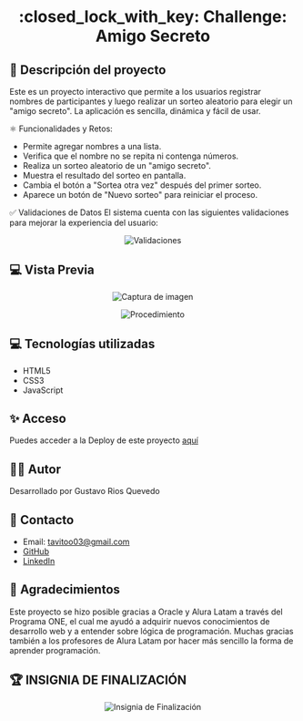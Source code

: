 <h1 align="center">:closed_lock_with_key: Challenge: Amigo Secreto</h1>

## :pencil: Descripción del proyecto
Este es un proyecto interactivo que permite a los usuarios registrar nombres de participantes y luego realizar un sorteo aleatorio para elegir un "amigo secreto". La aplicación es sencilla, dinámica y fácil de usar.

 ⚛️ Funcionalidades y Retos:
- Permite agregar nombres a una lista.
- Verifica que el nombre no se repita ni contenga números.
- Realiza un sorteo aleatorio de un "amigo secreto".
- Muestra el resultado del sorteo en pantalla.
- Cambia el botón a "Sortea otra vez" después del primer sorteo.
- Aparece un botón de "Nuevo sorteo" para reiniciar el proceso.

✅ Validaciones de Datos
El sistema cuenta con las siguientes validaciones para mejorar la experiencia del usuario:

<p align="center">
  <img src="https://github.com/user-attachments/assets/d27e90fc-93d1-4391-b1fa-5616d97279a2" alt="Validaciones">
</p>

## :computer: Vista Previa
<p align="center">
  <img src="https://github.com/user-attachments/assets/3f1b9ec8-a7ba-416d-9274-fca34e27a303" alt="Captura de imagen">
</p>
<p align="center">
  <img src="https://github.com/user-attachments/assets/cf72fee3-cf77-4fef-8345-fa606e00244a" alt="Procedimiento">
</p>


## :computer: Tecnologías utilizadas
- HTML5
- CSS3
- JavaScript

## :sparkles: Acceso
Puedes acceder a la Deploy de este proyecto <a target="_blank" href="https://gustav0-ri0s.github.io/challenge-amigo-secreto-one/">aquí</a>

## :man_student: Autor
Desarrollado por Gustavo Rios Quevedo

## :pushpin: Contacto
- Email: <a href="mailto: tavitoo03@gmail.com" target="_blank">tavitoo03@gmail.com</a>
- <a href="https://github.com/gustav0-ri0s">GitHub</a>
- <a href="https://www.linkedin.com/in/gustavoed4/">LinkedIn</a>

## :gift_heart: Agradecimientos
Este proyecto se hizo posible gracias a Oracle y Alura Latam a través del Programa ONE, el cual me ayudó a adquirir nuevos conocimientos de desarrollo web y a entender sobre lógica de programación. Muchas gracias también a los profesores de Alura Latam por hacer más sencillo la forma de aprender programación.

## :trophy: INSIGNIA DE FINALIZACIÓN
<p align="center">
 <img src="https://github.com/user-attachments/assets/8d821994-fec6-44d1-96db-8e62b68fb3d2" alt="Insignia de Finalización">
</p>



